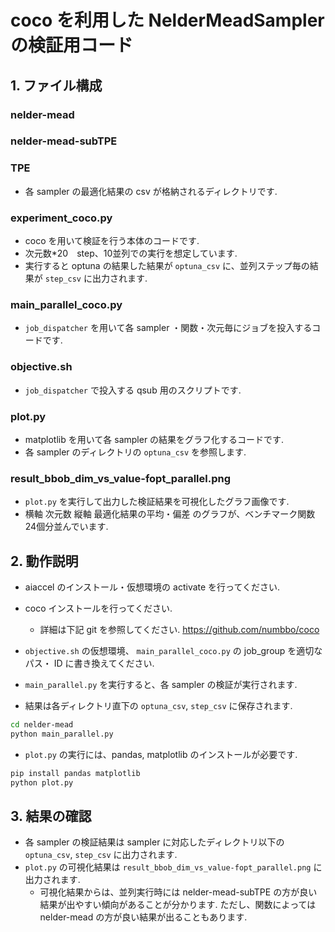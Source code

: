 # coco を利用した NelderMeadSampler の検証用コード

## 1. ファイル構成

### nelder-mead
### nelder-mead-subTPE
### TPE

- 各 sampler の最適化結果の csv が格納されるディレクトリです.

### experiment_coco.py

- coco を用いて検証を行う本体のコードです.
- 次元数*20　step、10並列での実行を想定しています.
- 実行すると optuna の結果した結果が `optuna_csv` に、並列ステップ毎の結果が `step_csv` に出力されます.

### main_parallel_coco.py

- `job_dispatcher` を用いて各 sampler ・関数・次元毎にジョブを投入するコードです.

### objective.sh

- `job_dispatcher` で投入する qsub 用のスクリプトです.

### plot.py

- matplotlib を用いて各 sampler の結果をグラフ化するコードです.
- 各 sampler のディレクトリの `optuna_csv` を参照します.

### result_bbob_dim_vs_value-fopt_parallel.png

- `plot.py` を実行して出力した検証結果を可視化したグラフ画像です.
- 横軸 次元数 縦軸 最適化結果の平均・偏差 のグラフが、ベンチマーク関数24個分並んでいます.

## 2. 動作説明

- aiaccel のインストール・仮想環境の activate を行ってください.

- coco インストールを行ってください.
  - 詳細は下記 git を参照してください.
    https://github.com/numbbo/coco

- `objective.sh` の仮想環境、 `main_parallel_coco.py` の job_group を適切なパス・ ID に書き換えてください.
- `main_parallel.py` を実行すると、各 sampler の検証が実行されます.
- 結果は各ディレクトリ直下の `optuna_csv`, `step_csv` に保存されます.

```bash
cd nelder-mead
python main_parallel.py
```

- `plot.py` の実行には、pandas, matplotlib のインストールが必要です.

```bash
pip install pandas matplotlib
python plot.py
```

## 3. 結果の確認

- 各 sampler の検証結果は sampler に対応したディレクトリ以下の `optuna_csv`, `step_csv` に出力されます.
- `plot.py` の可視化結果は `result_bbob_dim_vs_value-fopt_parallel.png` に出力されます.
  - 可視化結果からは、並列実行時には nelder-mead-subTPE の方が良い結果が出やすい傾向があることが分かります. ただし、関数によっては nelder-mead の方が良い結果が出ることもあります.